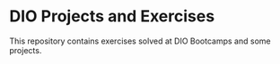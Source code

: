 # DIO Projects and Exercises
<p>This repository contains exercises solved at DIO Bootcamps and some projects.</p>
